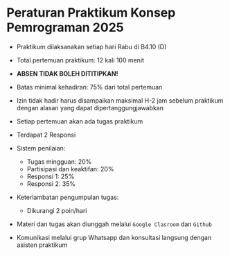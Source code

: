 # Peraturan Praktikum Konsep Pemrograman 2025

- Praktikum dilaksanakan setiap hari Rabu di B4.10 (D) 
- Total pertemuan praktikum: 12 kali 100 menit
- **ABSEN TIDAK BOLEH DITITIPKAN!**
- Batas minimal kehadiran: 75% dari total pertemuan
- Izin tidak hadir harus disampaikan maksimal H-2 jam sebelum praktikum dengan alasan yang dapat dipertanggungjawabkan
- Setiap pertemuan akan ada tugas praktikum
- Terdapat 2 Responsi

- Sistem penilaian:
  - Tugas mingguan: 20%
  - Partisipasi dan keaktifan: 20%
  - Responsi 1: 25%
  - Responsi 2: 35%

- Keterlambatan pengumpulan tugas:
  - Dikurangi 2 poin/hari 

- Materi dan tugas akan diunggah melalui `Google Clasroom` dan `Github`
- Komunikasi melalui grup Whatsapp dan konsultasi langsung dengan asisten praktikum
